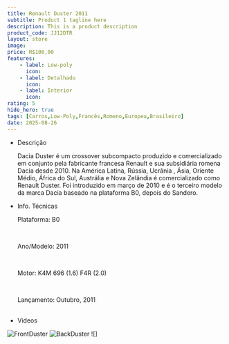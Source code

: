```yaml
---
title: Renault Duster 2011
subtitle: Product 1 tagline here
description: This is a product description
product_code: JJ12DTR
layout: store
image: 
price: R$100,00
features:
    - label: Low-poly
      icon:
    - label: Detalhado
      icon:
    - label: Interior
      icon:
rating: 5
hide_hero: true
tags: [Carros,Low-Poly,Francês,Romeno,Europeu,Brasileiro]
date: 2025-08-26
---
```


<div class="tabs is-centered is-fullwidth is-toggle">
  <ul>
    <li><a>Descrição</a>
      <p>Dacia Duster é um crossover subcompacto produzido e comercializado em conjunto pela fabricante francesa Renault e sua subsidiária romena Dacia desde 2010. Na América Latina, Rússia, Ucrânia , Ásia, Oriente Médio, África do Sul, Austrália e Nova Zelândia é comercializado como Renault Duster. Foi introduzido em março de 2010 e é o terceiro modelo da marca Dacia baseado na plataforma B0, depois do Sandero.</p>
    </li>
    <li><a>Info. Técnicas</a>
      <p>Plataforma: B0</p><br>
      <p>Ano/Modelo: 2011</p><br>
      <p>Motor: K4M 696 (1.6) F4R (2.0)</p><br>
      <p>Lançamento: Outubro, 2011</p><br>
    </li>
    <li><a>Videos</a></li>
  </ul>
</div>

![FrontDuster]()
![BackDuster]()
![]